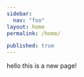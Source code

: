 ```yaml
---
sidebar:
  nav: "foo"
layout: home
permalink: /home/

published: true
---
```



hello this is a new page!
